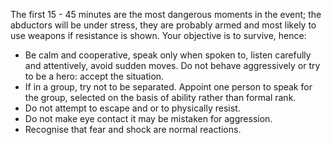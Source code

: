 [Title]: # (Захватить)
[Order]: # (1)

The first 15 - 45 minutes are the most dangerous moments in the event; the abductors will be under stress, they are probably armed and most likely to use weapons if resistance is shown. Your objective is to survive, hence:

*   Be calm and cooperative, speak only when spoken to, listen carefully and attentively, avoid sudden moves. Do not behave aggressively or try to be a hero: accept the situation.
*   If in a group, try not to be separated. Appoint one person to speak for the group, selected on the basis of ability rather than formal rank.
*   Do not attempt to escape and or to physically resist.
*   Do not make eye contact it may be mistaken for aggression.
*   Recognise that fear and shock are normal reactions.